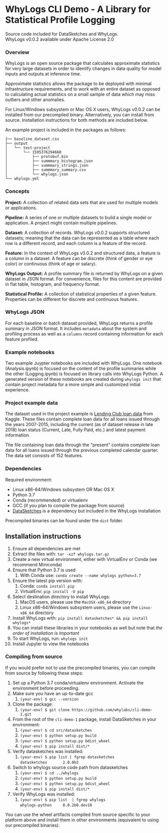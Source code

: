 # WhyLogs CLI Demo - A Library for Statistical Profile Logging

Source code included for DataSketches and WhyLogs.  
WhyLogs v0.0.2 available under Apache License 2.0

### Overview

WhyLogs is an open source package that calculates approximate statistics for very large datasets in order to identify changes in data quality for model inputs and outputs at inference time.  

Approximate statistics allows the package to be deployed with minimal infrastructure requirements, and to work with an entire dataset as opposed to calculating actual statistics on a small sample of data which may miss outliers and other anomalies.  

For Linux/Windows subsystem or Mac OS X users, WhyLogs v0.0.2 can be installed from our precompiled binary. Alternatively, you can install from source. Installation instructions for both methods are included below.

An example project is included in the packages as follows:

    ├── baseline_dataset.csv
    ├── output
    │   └── test-project
    │       └── 1595376294660
    │           ├── protobuf.bin
    │           ├── summmary_histogram.json
    │           ├── summmary_strings.json
    │           ├── summmary_summary.csv
    │           └── whylogs.json
    └── whylogs.yml

### Concepts

**Project:** A collection of related data sets that are used for multiple models or applications.

**Pipeline:** A series of one or multiple datasets to build a single model or application. A project might contain multiple pipelines.

**Dataset:** A collection of records. WhyLogs v0.0.2 supports structured datasets; meaning that the data can be represented as a table where each row is a different record, and each column is a feature of the record. 

**Feature:** In the context of WhyLogs v0.0.2 and structured data, a feature is a column in a dataset. A feature can be discrete (think of gender or eye color) or continuous (think of age or salary). 

**WhyLogs Output:** A profile summary file is returned by WhyLogs on a given dataset in JSON format. For convenience, files for this content are provided in flat table, histogram, and frequency format.

**Statistical Profile:** A collection of statistical properties of a given feature. Properties can be different for discrete and continuous features. 

### WhyLogs JSON

For each baseline or batch dataset provided, WhyLogs returns a profile summary in JSON format. It includes `metadata` about the system and profiling process as well as a `columns` record containing information for each feature profiled.

### Example notebooks

Two example Juypter notebooks are included with WhyLogs. One notebook (Analysis.ipynb) is focused on the content of the profile summaries while the other (Logging.ipynb) is focused on library calls into WhyLogs Python. A generated version of these notebooks are created during `whylogs init` that contain project metadata for a more simple and customized initial experience.

### Project example data

The dataset used in the project example is [Lending Club loan data](https://www.kaggle.com/wordsforthewise/lending-club) from Kaggle. These files contain complete loan data for all loans issued through the years 2007-2015, including the current (as of dataset release in late 2018) loan status (Current, Late, Fully Paid, etc.) and latest payment information.

The file containing loan data through the "present" contains complete loan data for all loans issued through the previous completed calendar quarter. The data set consists of 152 features. 

### Dependencies
Required environment:
- Linux x86-64/Windows subsystem OR Mac OS X
- Python 3.7
- Conda (recommended) or virtualenv
- GCC (if you plan to compile the package from source)
- [DataSketches](https://datasketches.apache.org/) is  a dependency but included in the WhyLogs installation

Precompiled binaries can be found under the `dist` folder. 

## Installation instructions

1. Ensure all dependencies are met
2. Extract the files with: `tar -xzf whylogs.tar.gz`
3. Create a new virtual environment, either with VirtualEnv or Conda (we recommend Miniconda)
4. Ensure that Python 3.7 is used
   1. With Conda use: `conda create --name whylogs python=3.7`
5. Ensure the latest pip version with:
   1. Conda: `conda install pip` 
   2. VirtualEnv: `pip install -U pip`
6. Select destination directory to install WhyLogs:
   1. MacOS users, please use the `MacOSX-x86_64` directory
   2. Linux x86-64/Windows subsystem users, please use the `Linux-x86_64` directory
7. Install WhyLogs with: `pip install datasketches* && pip install whylogs*`
8. You can install these libraries in your notebooks as well but note that *the order of installation is important*
9. To start WhyLogs, run: `whylogs init`
10. Install Jupyter to view the notebooks

### Compiling from source

If you would prefer not to use the precompiled binaries, you can compile from source by following these steps:
1. Set up a Python 3.7 conda/virtualenv environment. Activate the environment before proceeding.
2. Make sure you have an up-to-date gcc
   1. `(your-env) $ gcc --version `
3. Clone the package:
   1. `(your-env) $ git clone https://github.com/whylabs/cli-demo-1.git`
4. From the root of the `cli-demo-1` package, install DataSketches in your environment:
   1. `(your-env) $ cd src/datasketches`
   2. `(your-env) $ python setup.py build`
   3. `(your-env) $ python setup.py bdist_wheel`
   4. `(your-env) $ pip install dist/*`
5. Verify datasketches was installed:
   1. `(your-env) $ pip list | fgrep datasketches` <br> `datasketches       2.0.0b3`
6. Switch to whylogs source code path from datasketches
   1. `(your-env) $ cd ../whylogs`
   2. `(your-env) $ python setup.py build`
   3. `(your-env) $ python setup.py bdist_wheel`
   4. `(your-env) $ pip install dist/*`
7. Verify WhyLogs was installed:
   1. `(your-env) $ pip list  | fgrep whylogs`<br>`whylogs-python     0.0.2b0.dev10`

You can use the wheel artifacts compiled from source specific to your platform above and install them in other environments (equivalent to using our precompiled binaries).
